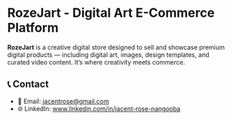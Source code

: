 # RozeJart - Digital Art E-Commerce Platform

**RozeJart** is a creative digital store designed to sell and showcase premium digital products — including digital art, images, design templates, and curated video content. It’s where creativity meets commerce.

## 📞 Contact

- 📧 Email: jacentrose@gmail.com
- 🌐 LinkedIn: www.linkedin.com/in/jacent-rose-nangooba
